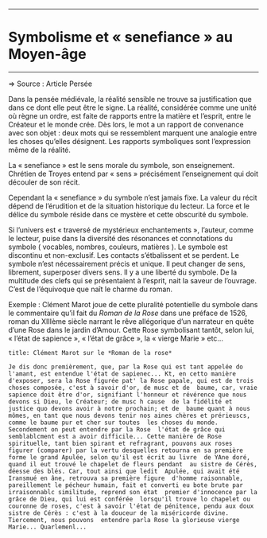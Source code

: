 ***
# Symbolisme et « senefiance » au Moyen-âge
***
⇒ Source : Article Persée

Dans la pensée médiévale, la réalité sensible ne trouve sa justification que dans ce dont elle peut être le signe. La réalité, considérée comme une unité où règne un ordre, est faite de rapports entre la matière et l’esprit, entre le Créateur et le monde crée. Dès lors, le mot a un rapport de convenance avec son objet : deux mots qui se ressemblent marquent une analogie entre les choses qu’elles désignent. Les rapports symboliques sont l’expression même de la réalité.

La « senefiance » est le sens morale du symbole, son enseignement. Chrétien de Troyes entend par « sens » précisément l’enseignement qui doit découler de son récit. 

Cependant la « senefiance » du symbole n’est jamais fixe. La valeur du récit dépend de l’érudition et de la situation historique du lecteur. La force et le délice du symbole réside dans ce mystère et cette obscurité du symbole.

Si l’univers est « traversé de mystérieux enchantements », l’auteur, comme le lecteur, puise dans la diversité des résonances et connotations du symbole ( vocables, nombres, couleurs, matières ). Le symbole est discontinu et non-exclusif. Les contacts s’étbalissent et se perdent. Le symbole n’est nécessairement précis et unique. Il peut changer de sens, librement, superposer divers sens. Il y a une liberté du symbole.
De la multitude des clefs qui se présentaient à l’esprit, nait la saveur de l’ouvrage. C’est de l’équivoque que naît le charme du roman.

Exemple : Clément Marot joue de cette pluralité potentielle du symbole dans le commentaire qu’il fait du *Roman de la Rose* dans une préface de 1526, roman du XIIIème siècle narrant le rêve allégorique d’un narrateur en quête d’une Rose dans le jardin d’Amour. Cette Rose symbolisant tantôt, selon lui, « l’état de sapience », « l’état de grâce », la « vierge Marie » etc…

```ad-quote
title: Clément Marot sur le *Roman de la rose*

Je dis donc premièrement, que, par la Rose qui est tant appelée do l'amant, est entendue l'état de sapienec... Kt, en cetto manière d'exposer, sera la Rose figurée pat' la Rose papale, qui est de trois choses composée, c'est à savoir d'or, de musc et de  baume, car, vraie sapience doit être d'or, signifiant l'honneur et révérence que nous devons si Dieu, le Créateur; de musc h cause  de la fidélité et justice quo devons avoir à notre prochain; et de  baume quant à nous mômes, en tant que nous devons tenir nos aines chères et prérieuscs, comme le baume pur et cher sur toutes  les choses du monde. Secondement on peut entendre par la Rose  l'état de grâce qui semblablcment est a avoir difficile... Cette manière de Rose spirituelle, tant bien spirant et refragrant, pouvons aux roses figurer (comparer) par la vertu desquelles retourna en sa première forme le grand Apulée, selon qu'il est écrit au livre  de YAne doré, quand il eut trouvé le chapelet de fleurs pendant  au sistre de Cérès, déesse des blés. Car, tout ainsi que ledit  Apulée, qui avait été Iransmué en âne, retrouva sa première figure  d'homme raisonnable, pareillement le pécheur humain, fait et converti eu bote brute par irraisonnablc similitude, reprend son état  premier d'innocence par la grâce de Dieu, qui lui est conférée  lorsqu'il trouve lo chapelet ou couronne de roses, c'est à savoir l'état de pénitence, pendu aux doux sistre de Cérès : c'est à la douceur de la miséricorde divine. Tiercement, nous pouvons  entendre parla Rose la glorieuse vierge Marie... Quarlemenl...
```
